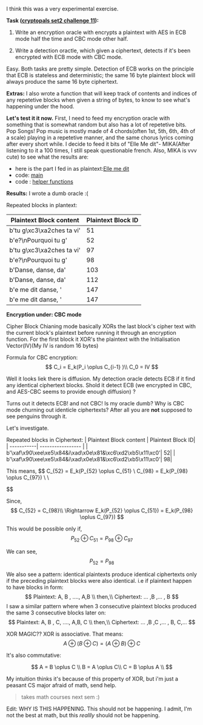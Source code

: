 I think this was a very experimental exercise.

**Task ([cryptopals set2 challenge 11](https://cryptopals.com/sets/2/challenges/11)):**
1. Write an encryption oracle with encrypts a plaintext with AES in ECB mode half the time and CBC mode other half.

2. Write a detection oractle, which given a ciphertext, detects if it's been encrypted with ECB mode with CBC mode.

Easy. Both tasks are pretty simple. Detection of ECB works on the principle that ECB is stateless and deterministic; the same 16 byte plaintext block will always produce the same 16 byte ciphertext.

**Extras:**
I also wrote a function that will keep track of contents and indices of any repetetive blocks when given a string of bytes, to know to see what's happening under the hood.

**Let's test it it now.**
First, I need to feed my encryption oracle with something that is somewhat random but also has a lot of repetetive bits. Pop Songs! Pop music is mostly made of 4 chords(often 1st, 5th, 6th, 4th of a scale) playing in a repetetive manner, and the same chorus lyrics coming after every short while. I decide to feed it bits of "Elle Me dit"- MIKA(After listening to it a 100 times, I still speak questionable french. Also, MIKA is vvv cute) to see what the results are:

- here is the part I fed in as plaintext:[Elle me dit](https://github.com/c4ndyfl1p/matasano-cryptopals/blob/main/set2/11.txt)
- code: [main]([This](https://github.com/c4ndyfl1p/matasano-cryptopals/blob/main/set2/11.txt))
- code : [helper functions ](https://github.com/c4ndyfl1p/matasano-cryptopals/blob/main/set2/aes.py)

**Results:**
I wrote a dumb oracle :(


Repeated blocks in plantext:

| Plaintext Block content    | Plaintext Block ID|
| -----------                | ----------------- |
| b'tu g\xc3\xa2ches ta vi'  | 51      |
| b'e?\nPourquoi tu g'       | 52     |
| b'tu g\xc3\xa2ches ta vi'  | 97     |
| b'e?\nPourquoi tu g'       | 98      |
| b'Danse, danse, da'        | 103 |
| b'Danse, danse, da'        | 112 |
| b'e me dit danse, '        | 147 |
| b'e me dit danse, '        | 147 |

**Encryption under: CBC mode**

Cipher Block Chianing mode basically XORs the last block's cipher text with the current block's plaintext before running it through an encryption function. For the first block it XOR's the plaintext with the Initialisation Vector(IV)(My IV is random 16 bytes)

Formula for CBC encryption:
$$
C_i = E_k(P_i \oplus C_{i-1} )\\
C_0 = IV
$$

Well it looks liek there is diffusion. My detection oracle detects ECB if it find any identical ciphertext blocks. Shold it detect ECB (we encrypted in CBC, and AES-CBC seems to provide enough diffusion) ?


Turns out it detects ECB! and not CBC!
Is my oracle dumb? Why is CBC mode churning out identicle ciphertexts? After all you are **not** supposed to see penguins through it.

Let's investigate.

Repeated blocks in Ciphertext:
| Plaintext Block content | Plaintext Block ID|
| -----------| ----------------- |
| b'\xaf\x90\xee\xe5\x84&i\xad\x0e\x81&\xc6\xd2\xb5\x11\xc0'| 52|
| b'\xaf\x90\xee\xe5\x84&i\xad\x0e\x81&\xc6\xd2\xb5\x11\xc0'| 98|

This means, 
$$ C_{52} = E_k(P_{52} \oplus C_{51} \\
C_{98} = E_k(P_{98} \oplus C_{97})	\\
\\

$$

Since,
$$ C_{52} = C_{98}\\
\Rightarrow E_k(P_{52} \oplus C_{51})  = E_k(P_{98} \oplus C_{97})
$$

This would be possible only if,
$$
P_{52} \oplus C_{51} = P_{98} \oplus C_{97}
$$

We can see,
$$  P_{52}=P_{98}  $$



We also see a pattern: identical plaintexts produce identical ciphertexts only if the preceding plaintext blocks were also identical. i.e if plaintext happen to have blocks in form: 
$$
Plaintext: A, B , ...., A,B \\
then,\\
Ciphertext: ... ,B ,... , B
$$
I saw a similar pattern where when 3 consecutive plaintext blocks produced the same 3 consecutive blocks later on:
$$
Plaintext: A, B , C, ...., A,B, C \\
then,\\
Ciphertext: ... ,B ,C ,... , B, C,...
$$

XOR MAGIC??
XOR is associative. That means:
$$
A \oplus (B \oplus C) =( A \oplus B)  \oplus C
$$

It's also commutative:

$$
A = B \oplus C \\
B = A \oplus C\\
C = B \oplus A \\
$$

My intuition thinks it's because of this property of XOR, but i'm just a peasant CS major afraid of math, send help.

> takes math courses next sem :)

Edit: WHY IS THIS HAPPENING. This should not be happening. I admit, I'm not the best at math, but this *reallly* should not be happening. 